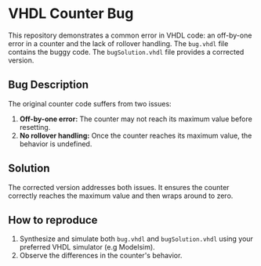 # VHDL Counter Bug
This repository demonstrates a common error in VHDL code: an off-by-one error in a counter and the lack of rollover handling. The `bug.vhdl` file contains the buggy code. The `bugSolution.vhdl` file provides a corrected version.

## Bug Description
The original counter code suffers from two issues:

1. **Off-by-one error:**  The counter may not reach its maximum value before resetting.
2. **No rollover handling:** Once the counter reaches its maximum value, the behavior is undefined. 

## Solution
The corrected version addresses both issues. It ensures the counter correctly reaches the maximum value and then wraps around to zero.

## How to reproduce
1.  Synthesize and simulate both `bug.vhdl` and `bugSolution.vhdl` using your preferred VHDL simulator (e.g Modelsim).
2. Observe the differences in the counter's behavior.
